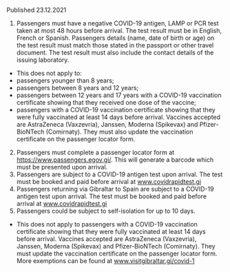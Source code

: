 Published 23.12.2021
1. Passengers must have a negative COVID-19 antigen, LAMP or PCR test taken at most 48 hours before arrival. The test result must be in English, French or Spanish. Passengers details (name, date of birth or age) on the test result must match those stated in the passport or other travel document. The test result must also include the contact details of the issuing laboratory.
- This does not apply to:
- passengers younger than 8 years;
- passengers between 8 years and 12 years;
- passengers between 12 years and 17 years with a COVID-19 vaccination certificate showing that they received one dose of the vaccine;
- passengers with a COVID-19 vaccination certificate showing that they were fully vaccinated at least 14 days before arrival. Vaccines accepted are AstraZeneca (Vaxzevria), Janssen, Moderna (Spikevax) and Pfizer-BioNTech (Comirnaty). They must also update the vaccination certificate on the passenger locator form.
2. Passengers must complete a passenger locator form at <a href="https://www.passengers.egov.gi/">https://www.passengers.egov.gi/</a>. This will generate a barcode which must be presented upon arrival.
3. Passengers are subject to a COVID-19 antigen test upon arrival. The test must be booked and paid before arrival at <a href="http://www.covidrapidtest.gi">www.covidrapidtest.gi</a>
4. Passengers returning via Gibraltar to Spain are subject to a COVID-19 antigen test upon arrival. The test must be booked and paid before arrival at <a href="http://www.covidrapidtest.gi">www.covidrapidtest.gi</a>
5. Passengers could be subject to self-isolation for up to 10 days.
- This does not apply to passengers with a COVID-19 vaccination certificate showing that they were fully vaccinated at least 14 days before arrival. Vaccines accepted are AstraZeneca (Vaxzevria), Janssen, Moderna (Spikevax) and Pfizer-BioNTech (Comirnaty). They must update the vaccination certificate on the passenger locator form.
More exemptions can be found at <a href="http://www.visitgibraltar.gi/covid-1">www.visitgibraltar.gi/covid-1</a>